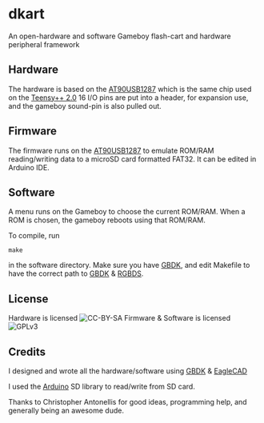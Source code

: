 # dkart

An open-hardware and software Gameboy flash-cart and hardware peripheral framework


## Hardware

The hardware is based on the [AT90USB1287](http://www.atmel.com/devices/at90usb1287.aspx) which is the same chip used on the [Teensy++ 2.0](http://www.pjrc.com/teensy/.) 16 I/O pins are put into a header, for expansion use, and the gameboy sound-pin is also pulled out.


## Firmware

The firmware runs on the [AT90USB1287](http://www.atmel.com/Images/8271S.pdf) to emulate ROM/RAM reading/writing data to a microSD card formatted FAT32. It can be edited in Arduino IDE.


## Software

A menu runs on the Gameboy to choose the current ROM/RAM. When a ROM is chosen, the gameboy reboots using that ROM/RAM.

To compile, run

    make

in the software directory. Make sure you have [GBDK](http://gbdk.sourceforge.net/), and edit Makefile to have the correct path to [GBDK](http://gbdk.sourceforge.net/) & [RGBDS](https://github.com/vegard/rgbds-linux).


## License

Hardware is licensed ![CC-BY-SA](http://i.creativecommons.org/l/by-sa/3.0/88x31.png)
Firmware & Software is licensed ![GPLv3](http://www.gnu.org/graphics/gplv3-88x31.png)


## Credits

I designed and wrote all the hardware/software using [GBDK](http://gbdk.sourceforge.net/) & [EagleCAD](http://www.cadsoftusa.com/)

I used the [Arduino](http://www.arduino.cc/) SD library to read/write from SD card.

Thanks to Christopher Antonellis for good ideas, programming help, and generally being an awesome dude.
